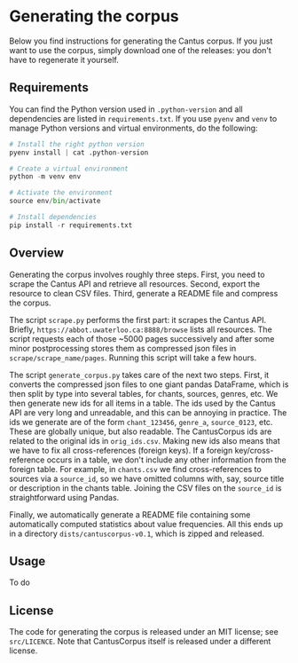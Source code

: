 Generating the corpus
=====================

Below you find instructions for generating the Cantus corpus.
If you just want to use the corpus, simply download one of the releases:
you don't have to regenerate it yourself.

Requirements
------------

You can find the Python version used in `.python-version` and all dependencies 
are listed in `requirements.txt`. If you use `pyenv` and `venv` to manage Python
versions and virtual environments, do the following:

```python
# Install the right python version
pyenv install | cat .python-version

# Create a virtual environment
python -m venv env

# Activate the environment
source env/bin/activate

# Install dependencies
pip install -r requirements.txt
```

Overview
--------

Generating the corpus involves roughly three steps. First, you need to scrape 
the Cantus API and retrieve all resources. Second, export the resource to clean 
CSV files. Third, generate a README file and compress the corpus.

The script `scrape.py` performs the first part: it scrapes the Cantus API. 
Briefly, `https://abbot.uwaterloo.ca:8888/browse` lists all resources. The 
script requests each of those ~5000 pages successively and after some minor
postprocessing stores them as compressed json files in 
`scrape/scrape_name/pages`. Running this script will take a few hours.

The script `generate_corpus.py` takes care of the next two steps. First, it 
converts the compressed json files to one giant pandas DataFrame, which is then
split by type into several tables, for chants, sources, genres, etc. We then 
generate new ids for all items in a table. The ids used by the Cantus API are 
very long and unreadable, and this can be annoying in practice. The ids we 
generate are of the form `chant_123456`, `genre_a`, `source_0123`, etc. These
are globally unique, but also readable. The CantusCorpus ids are related to
the original ids in `orig_ids.csv`. Making new ids also means that we have to 
fix all cross-references (foreign keys). If a foreign key/cross-reference occurs
in a table, we don't include any other information from the foreign table. For
example, in `chants.csv` we find cross-references to sources via a `source_id`,
so we have omitted columns with, say, source title or description in the chants
table. Joining the CSV files on the `source_id` is straightforward using Pandas.

Finally, we automatically generate a README file containing some automatically
computed statistics about value frequencies. All this ends up in a directory 
`dists/cantuscorpus-v0.1`, which is zipped and released.

Usage
-----

To do 

License
-------

The code for generating the corpus is released under an MIT license; see `src/LICENCE`.
Note that CantusCorpus itself is released under a different license.
